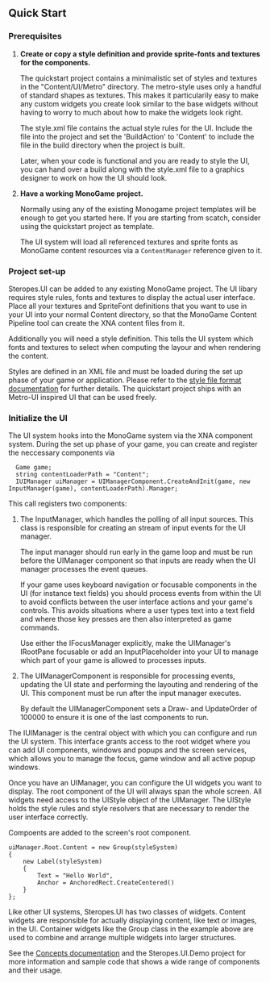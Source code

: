 ## Quick Start

### Prerequisites
1. **Create or copy a style definition and provide sprite-fonts and textures for the components.**
  
   The quickstart project contains a minimalistic set of styles and textures in the 
   "Content/UI/Metro" directory. The metro-style uses only a handful of standard 
   shapes as textures. This makes it particularily easy to make any custom widgets 
   you create look similar to the base widgets without having to worry to much about
   how to make the widgets look right. 
  
   The style.xml file contains the actual style rules for the UI. Include the file
   into the project and set the 'BuildAction' to 'Content' to include the file in
   the build directory when the project is built.

   Later, when your code is functional and you are ready to style the UI, you can
   hand over a build along with the style.xml file to a graphics designer to work
   on how the UI should look.

2. **Have a working MonoGame project.**

   Normally using any of the existing Monogame project templates will be enough to
   get you started here. If you are starting from scatch, consider using the quickstart
   project as template. 

   The UI system will load all referenced textures and sprite fonts as MonoGame content
   resources via a ``ContentManager`` reference given to it. 

### Project set-up

Steropes.UI can be added to any existing MonoGame project. The UI libary requires
style rules, fonts and textures to display the actual user interface. Place all your
textures and SpriteFont definitions that you want to use in your UI into your normal 
Content directory, so that the MonoGame Content Pipeline tool can create the XNA content 
files from it.

Additionally you will need a style definition. This tells the UI system which fonts
and textures to select when computing the layour and when rendering the content.

Styles are defined in an XML file and must be loaded during the set up phase of your
game or application. Please refer to the [style file format documentation](style.md) 
for further details. The quickstart project ships with an Metro-UI inspired UI that
can be used freely.

### Initialize the UI

The UI system hooks into the MonoGame system via the XNA component system.
During the set up phase of your game, you can create and register the neccessary
components via 

      Game game;
      string contentLoaderPath = "Content";
      IUIManager uiManager = UIManagerComponent.CreateAndInit(game, new InputManager(game), contentLoaderPath).Manager;


This call registers two components: 

1. The InputManager, which handles the polling of all input sources. This class 
   is responsible for creating an stream of input events for the UI manager.

   The input manager should run early in the game loop and must be run before
   the UIManager component so that inputs are ready when the UI manager processes
   the event queues.

   If your game uses keyboard navigation or focusable components in the UI (for 
   instance text fields) you should process events from within the UI to avoid
   conflicts between the user interface actions and your game's controls. This 
   avoids situations where a user types text into a text field and where those
   key presses are then also interpreted as game commands.

   Use either the IFocusManager explicitly, make the UIManager's IRootPane focusable 
   or add an InputPlaceholder into your UI to manage which part of your game 
   is allowed to processes inputs.

2. The UIManagerComponent is responsible for processing events, updating the
   UI state and performing the layouting and rendering of the UI. This component
   must be run after the input manager executes.

   By default the UIManagerComponent sets a Draw- and UpdateOrder of 100000 to
   ensure it is one of the last components to run.

The IUIManager is the central object with which you can configure and run the 
UI system. This interface grants access to the root widget where you can add
UI components, windows and popups and the screen services, which allows you to
manage the focus, game window and all active popup windows. 

Once you have an UIManager, you can configure the UI widgets you want to display.
The root component of the UI will always span the whole screen. All widgets need
access to the UIStyle object of the UIManager. The UIStyle holds the style rules
and style resolvers that are necessary to render the user interface correctly.

Compoents are added to the screen's root component.

    uiManager.Root.Content = new Group(styleSystem)
    {
        new Label(styleSystem)
        {
            Text = "Hello World",
            Anchor = AnchoredRect.CreateCentered()
        }
    };

Like other UI systems, Steropes.UI has two classes of widgets. Content widgets
are responsible for actually displaying content, like text or images, in the UI.
Container widgets like the Group class in the example above are used to combine
and arrange multiple widgets into larger structures.

See the [Concepts documentation](concepts.md) and the Steropes.UI.Demo project 
for more information and sample code that shows a wide range of components and
their usage.
